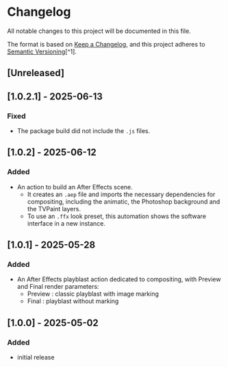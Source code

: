 # Changelog

All notable changes to this project will be documented in this file.

The format is based on [Keep a Changelog](https://keepachangelog.com/en/1.0.0/),
and this project adheres to [Semantic Versioning](https://semver.org/spec/v2.0.0.html)[^1].

<!---
Types of changes

- Added for new features.
- Changed for changes in existing functionality.
- Deprecated for soon-to-be removed features.
- Removed for now removed features.
- Fixed for any bug fixes.
- Security in case of vulnerabilities.

-->

## [Unreleased]

## [1.0.2.1] - 2025-06-13

### Fixed

* The package build did not include the `.js` files.

## [1.0.2] - 2025-06-12

### Added

* An action to build an After Effects scene.
    * It creates an `.aep` file and imports the necessary dependencies for compositing, including the animatic, the Photoshop background and the TVPaint layers.
    * To use an `.ffx` look preset, this automation shows the software interface in a new instance.

## [1.0.1] - 2025-05-28

### Added

* An After Effects playblast action dedicated to compositing, with Preview and Final render parameters:
    - Preview : classic playblast with image marking
    - Final : playblast without marking


## [1.0.0] - 2025-05-02

### Added

* initial release
